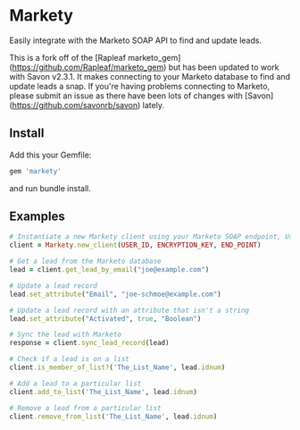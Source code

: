 # Markety
Easily integrate with the Marketo SOAP API to find and update leads.

This is a fork off of the [Rapleaf marketo_gem] (https://github.com/Rapleaf/marketo_gem) but has been updated to work with Savon v2.3.1. It makes connecting to your Marketo database to find and update leads a snap. If you're having problems connecting to Marketo, please submit an issue as there have been lots of changes with [Savon] (https://github.com/savonrb/savon) lately.

## Install
Add this your Gemfile:

```ruby
gem 'markety'
```

and run bundle install.

##  Examples

```ruby
# Instantiate a new Markety client using your Marketo SOAP endpoint, User ID, and Encryption Key
client = Markety.new_client(USER_ID, ENCRYPTION_KEY, END_POINT) 

# Get a lead from the Marketo database
lead = client.get_lead_by_email("joe@example.com")

# Update a lead record
lead.set_attribute("Email", "joe-schmoe@example.com")

# Update a lead record with an attribute that isn't a string
lead.set_attribute("Activated", true, "Boolean")

# Sync the lead with Marketo
response = client.sync_lead_record(lead)

# Check if a lead is on a list
client.is_member_of_list?('The_List_Name', lead.idnum)

# Add a lead to a particular list
client.add_to_list('The_List_Name', lead.idnum)

# Remove a lead from a particular list
client.remove_from_list('The_List_Name', lead.idnum)
```